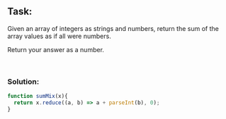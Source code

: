 ## Task:
Given an array of integers as strings and numbers, return the sum of the array values as if all were numbers.

Return your answer as a number.

<br />

### Solution:
```javascript
function sumMix(x){
  return x.reduce((a, b) => a + parseInt(b), 0);
}
```